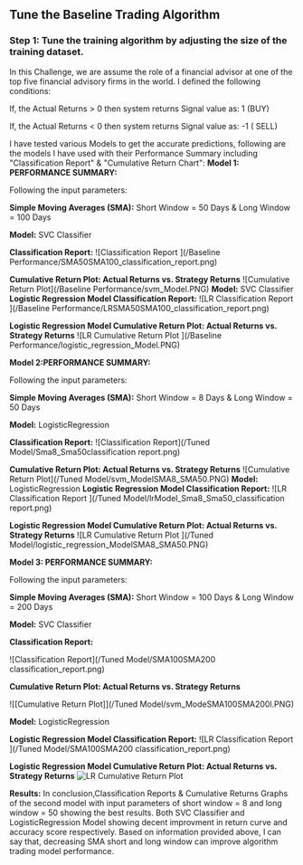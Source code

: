 ## Tune the Baseline Trading Algorithm
### Step 1: Tune the training algorithm by adjusting the size of the training dataset. 

In this Challenge, we are assume the role of a financial advisor at one of the top five financial advisory firms in the world. 
I defined the following conditions:

If, the Actual Returns > 0 then system returns Signal value as: 1 (BUY)

If, the Actual Returns < 0 then system returns Signal value as: -1 ( SELL)

I have tested various Models to get the accurate predictions, following are the models I have used with their Performance Summary including "Classification Report" & "Cumulative Return Chart":
**Model 1: PERFORMANCE SUMMARY:**

Following the input parameters:

**Simple Moving Averages (SMA):**
Short Window = 50 Days & Long Window = 100 Days

**Model:**
SVC Classifier

**Classification Report:**
![Classification Report ](/Baseline Performance/SMA50SMA100_classification_report.png)

**Cumulative Return Plot: Actual Returns vs. Strategy Returns**
![Cumulative Return Plot](/Baseline Performance/svm_Model.PNG)
**Model:**
SVC Classifier
**Logistic Regression Model Classification Report:**
![LR Classification Report ](/Baseline Performance/LRSMA50SMA100_classification_report.png)

**Logistic Regression Model Cumulative Return Plot: Actual Returns vs. Strategy Returns**
![LR Cumulative Return Plot ](/Baseline Performance/logistic_regression_Model.PNG)

**Model 2:PERFORMANCE SUMMARY:**

Following the input parameters:

**Simple Moving Averages (SMA):**
Short Window = 8 Days & Long Window = 50 Days

**Model:**
LogisticRegression

**Classification Report:**
![Classification Report](/Tuned Model/Sma8_Sma50classification report.png)


**Cumulative Return Plot: Actual Returns vs. Strategy Returns**
![Cumulative Return Plot](/Tuned Model/svm_ModelSMA8_SMA50.PNG)
**Model:**
LogisticRegression
**Logistic Regression Model Classification Report:**
![LR Classification Report ](/Tuned Model/lrModel_Sma8_Sma50_classification report.png)

**Logistic Regression Model Cumulative Return Plot: Actual Returns vs. Strategy Returns**
![LR Cumulative Return Plot ](/Tuned Model/logistic_regression_ModelSMA8_SMA50.PNG)


**Model 3:  PERFORMANCE SUMMARY:**

Following  the input parameters:

**Simple Moving Averages (SMA):**
Short Window = 100 Days & Long Window = 200 Days

**Model:**
SVC Classifier

**Classification Report:**

![Classification Report](/Tuned Model/SMA100SMA200 classification_report.png)


**Cumulative Return Plot: Actual Returns vs. Strategy Returns**


![[Cumulative Return Plot]](/Tuned Model/svm_ModeSMA100SMA200l.PNG)

**Model:**
LogisticRegression

**Logistic Regression Model Classification Report:**
![LR Classification Report ](/Tuned Model/SMA100SMA200 classification_report.png)

**Logistic Regression Model Cumulative Return Plot: Actual Returns vs. Strategy Returns**
![LR Cumulative Return Plot ](/logistic_regression_Model.SMA100SMA200.PNG)

**Results:**
In conclusion,Classification Reports & Cumulative Returns Graphs of the second model with input parameters of short window = 8 and long window = 50 showing the best results. Both SVC Classifier and LogisticRegression Model showing decent improvment in return curve and accuracy score respectively. Based on information provided above, I can say that, decreasing SMA short and long window can improve algorithm trading model performance. 
